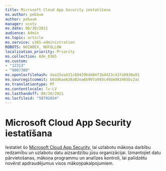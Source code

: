 ```yaml
---
title: Microsoft Cloud App Security iestatīšana
ms.author: pebaum
author: pebaum
manager: scotv
ms.date: 08/30/2021
audience: Admin
ms.topic: article
ms.service: o365-administration
ROBOTS: NOINDEX, NOFOLLOW
localization_priority: Priority
ms.collection: Adm_O365
ms.custom:
- "12313"
- "9007389"
ms.openlocfilehash: daa25ea431c604296dd84f1bd423c43fa0930a91
ms.sourcegitcommit: b6dd6ae628a02ea6b997a993c49de083465bc2ac
ms.translationtype: MT
ms.contentlocale: lv-LV
ms.lasthandoff: 08/30/2021
ms.locfileid: "58792854"
---
```

# <a name="microsoft-cloud-app-security-setup"></a>Microsoft Cloud App Security iestatīšana

Iestatiet šo [Microsoft Cloud App Security,](https://aka.ms/cloudappsecuritysetup) lai uzlabotu mākoņa darbību redzamību un uzlabotu datu aizsardzību jūsu organizācijai. Izmantojiet datu pārvietošanas, mākoņa programmu un analīzes kontroli, lai palīdzētu novērst apdraudējumus visos mākoņpakalpojumiem.

